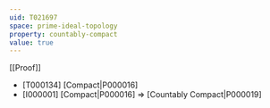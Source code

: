 ```yaml
---
uid: T021697
space: prime-ideal-topology
property: countably-compact
value: true
---
```

[[Proof]]

* [T000134] [Compact|P000016]
* [I000001] [Compact|P000016] => [Countably Compact|P000019]

